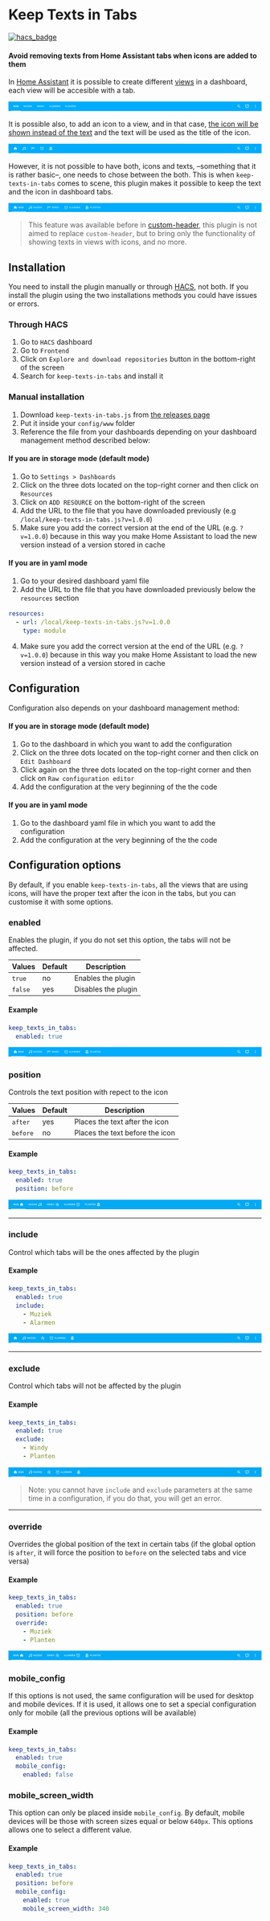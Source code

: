# Keep Texts in Tabs
[![hacs_badge](https://img.shields.io/badge/HACS-Default-41BDF5.svg?style=for-the-badge)](https://github.com/hacs/integration)

#### Avoid removing texts from Home Assistant tabs when icons are added to them

In [Home Assistant] it is possible to create different [views] in a dashboard, each view will be accesible with a tab.

![image](images/header-texts.png)

It is possible also, to add an icon to a view, and in that case, [the icon will be shown instead of the text](https://www.home-assistant.io/dashboards/views#view-icon) and the text will be used as the title of the icon.

![image](images/header-icons.png)

However, it is not possible to have both, icons and texts, –something that it is rather basic–, one needs to chose between the both. This is when `keep-texts-in-tabs` comes to scene, this plugin makes it possible to keep the text and the icon in dashboard tabs.

![image](images/header-texts-and-icons.png)

>This feature was available before in [custom-header], this plugin is not aimed to replace `custom-header`, but to bring only the functionality of showing texts in views with icons, and no more.

## Installation

You need to install the plugin manually or through [HACS], not both. If you install the plugin using the two installations methods you could have issues or errors.

### Through HACS

1. Go to `HACS` dashboard
2. Go to `Frontend`
3. Click on `Explore and download repositories` button in the bottom-right of the screen
4. Search for `keep-texts-in-tabs` and install it

### Manual installation

1. Download `keep-texts-in-tabs.js` from [the releases page](https://github.com/elchininet/keep-texts-in-tabs/releases/latest)
2. Put it inside your `config/www` folder
3. Reference the file from your dashboards depending on your dashboard management method described below:

#### If you are in storage mode (default mode)

1. Go to `Settings > Dashboards`
2. Click on the three dots located on the top-right corner and then click on `Resources`
3. Click on `ADD RESOURCE` on the bottom-right of the screen
4. Add the URL to the file that you have downloaded previously (e.g `/local/keep-texts-in-tabs.js?v=1.0.0`)
5. Make sure you add the correct version at the end of the URL (e.g. `?v=1.0.0`) because in this way you make Home Assistant to load the new version instead of a version stored in cache

#### If you are in yaml mode

1. Go to your desired dashboard yaml file
2. Add the URL to the file that you have downloaded previously below the `resources` section

```yaml
resources:
  - url: /local/keep-texts-in-tabs.js?v=1.0.0
    type: module
```

4. Make sure you add the correct version at the end of the URL (e.g. `?v=1.0.0`) because in this way you make Home Assistant to load the new version instead of a version stored in cache

## Configuration

Configuration also depends on your dashboard management method:

#### If you are in storage mode (default mode)

1. Go to the dashboard in which you want to add the configuration
2. Click on the three dots located on the top-right corner and then click on `Edit Dashboard`
3. Click again on the three dots located on the top-right corner and then click on `Raw configuration editor`
4. Add the configuration at the very beginning of the the code

#### If you are in yaml mode

1. Go to the dashboard yaml file in which you want to add the configuration
4. Add the configuration at the very beginning of the the code

## Configuration options

By default, if you enable `keep-texts-in-tabs`, all the views that are using icons, will have the proper text after the icon in the tabs, but you can customise it with some options.

### enabled

Enables the plugin, if you do not set this option, the tabs will not be affected.

| Values   | Default | Description                     |
| -------- | ------- | ------------------------------- |
| `true`   | no      | Enables the plugin              |
| `false`  | yes     | Disables the plugin             |

#### Example

```yaml
keep_texts_in_tabs:
  enabled: true
```

![image](images/header-texts-and-icons.png)

### position

Controls the text position with repect to the icon

| Values   | Default | Description                     |
| -------- | ------- | ------------------------------- |
| `after`  | yes     | Places the text after the icon  |
| `before` | no      | Places the text before the icon |

#### Example

```yaml
keep_texts_in_tabs:
  enabled: true
  position: before
```

![image](images/options/before.png)

---

### include

Control which tabs will be the ones affected by the plugin

#### Example

```yaml
keep_texts_in_tabs:
  enabled: true
  include:
    - Muziek
    - Alarmen
```

![image](images/options/include.png)

---

### exclude

Control which tabs will not be affected by the plugin

#### Example

```yaml
keep_texts_in_tabs:
  enabled: true
  exclude:
    - Windy
    - Planten
```

![image](images/options/exclude.png)

>Note: you cannot have `include` and `exclude` parameters at the same time in a configuration, if you do that, you will get an error.

---

### override

Overrides the global position of the text in certain tabs (if the global option is `after`, it will force the position to `before` on the selected tabs and vice versa)

#### Example

```yaml
keep_texts_in_tabs:
  enabled: true
  position: before
  override:
    - Muziek
    - Planten
```

![image](images/options/override.png)

### mobile_config

If this options is not used, the same configuration will be used for desktop and mobile devices. If it is used, it allows one to set a special configuration only for mobile (all the previous options will be available)

#### Example

```yaml
keep_texts_in_tabs:
  enabled: true
  mobile_config:
    enabled: false  
```

### mobile_screen_width

This option can only be placed inside `mobile_config`. By default, mobile devices will be those with screen sizes equal or below `640px`. This options allows one to select a different value.

#### Example

```yaml
keep_texts_in_tabs:
  enabled: true
  position: before
  mobile_config:
    enabled: true
    mobile_screen_width: 340
```

[Home Assistant]: https://www.home-assistant.io/
[custom-header]: https://github.com/maykar/custom-header
[views]: https://www.home-assistant.io/dashboards/views
[HACS]: https://hacs.xyz